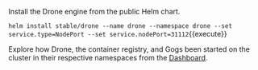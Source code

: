 Install the Drone engine from the public Helm chart.

`helm install stable/drone --name drone --namespace drone --set service.type=NodePort --set service.nodePort=31112`{{execute}}

Explore how Drone, the container registry, and Gogs been started on the cluster in their respective namespaces from the [Dashboard](https://[[HOST_SUBDOMAIN]]-30000-[[KATACODA_HOST]].environments.katacoda.com/).

